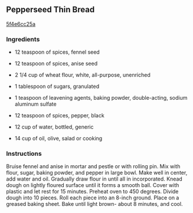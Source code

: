 ## Pepperseed Thin Bread

[5f4e6cc25a](http://www.food.com/recipe/pepperseed-thin-bread-127111)

### Ingredients

 - 12 teaspoon of spices, fennel seed

 - 12 teaspoon of spices, anise seed

 - 2 1/4 cup of wheat flour, white, all-purpose, unenriched

 - 1 tablespoon of sugars, granulated

 - 1 teaspoon of leavening agents, baking powder, double-acting, sodium aluminum sulfate

 - 12 teaspoon of spices, pepper, black

 - 12 cup of water, bottled, generic

 - 14 cup of oil, olive, salad or cooking

### Instructions

Bruise fennel and anise in mortar and pestle or with rolling pin. Mix with flour, sugar, baking powder, and pepper in large bowl. Make well in center, add water and oil. Gradually draw flour in until all in incorporated. Knead dough on lightly floured surface until it forms a smooth ball. Cover with plastic and let rest for 15 minutes. Preheat oven to 450 degrees. Divide dough into 10 pieces. Roll each piece into an 8-inch ground. Place on a greased baking sheet. Bake until light brown- about 8 minutes, and cool.